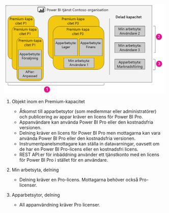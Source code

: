 ![](media/powerbi-premium-illustration/premium-chart.png "Bild av Power BI Premium")

1. Objekt inom en Premium-kapacitet
   
   * Åtkomst till apparbetsytor (som medlemmar eller administratörer) och publicering av appar kräver en licens för Power BI Pro.
   * Appanvändare kan använda Power BI Pro eller den kostnadsfria versionen.
   * Delning kräver en licens för Power BI Pro men mottagarna kan vara använda Power BI Pro eller den kostnadsfria versionen.
   * Instrumentpanelsmottagare kan ställa in datavarningar, oavsett om de har en Power BI Pro-licens eller en kostnadsfri licens.
   * REST API:er för inbäddning använder ett tjänstkonto med en licens för Power BI Pro i stället för en användare.
2. Min arbetsyta, delning
   
   * Delning kräver en Pro-licens. Mottagarna behöver också Pro-licenser.
3. Apparbetsytor, delning
   
   * All appanvändning kräver Pro licenser.

